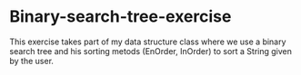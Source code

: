 # Binary-search-tree-exercise
This exercise takes part of my data structure class where we use a binary search tree and his sorting metods (EnOrder, InOrder) to sort a String given by the user.
